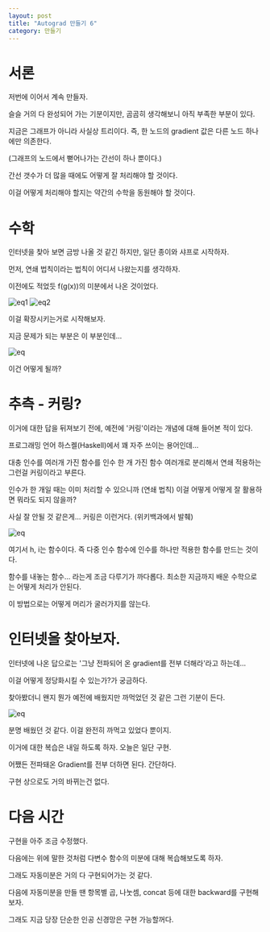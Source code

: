 ```yaml
---
layout: post
title: "Autograd 만들기 6"
category: 만들기
---
```


# 서론

저번에 이어서 계속 만들자.

슬슬 거의 다 완성되어 가는 기분이지만, 곰곰히 생각해보니 아직 부족한 부분이 있다.

지금은 그래프가 아니라 사실상 트리이다. 즉, 한 노드의 gradient 값은 다른 노드 하나에만 의존한다.

(그래프의 노드에서 뻗어나가는 간선이 하나 뿐이다.)

간선 갯수가 더 많을 때에도 어떻게 잘 처리해야 할 것이다.

이걸 어떻게 처리해야 할지는 약간의 수학을 동원해야 할 것이다.

# 수학

인터넷을 찾아 보면 금방 나올 것 같긴 하지만, 일단 종이와 샤프로 시작하자.

먼저, 연쇄 법칙이라는 법칙이 어디서 나왔는지를 생각하자.

이전에도 적었듯 f(g(x))의 미분에서 나온 것이었다.

![eq1](https://latex.codecogs.com/svg.image?(f(g(x)))%27%20=%20f%27(g(x))g%27(x))
![eq2](https://latex.codecogs.com/svg.image?%5Cfrac%7Bdy%7D%7Bdx%7D%20=%20%5Cfrac%7Bdy%7D%7Bdz%7D%20%5Cfrac%7Bdz%7D%7Bdx%7D%5C;%5C;(%5Cfrac%7Bdy%7D%7Bdz%7D%20=%20f%27(g(x)),%20%5Cfrac%7Bdz%7D%7Bdx%7D%20=%20g%27(x)))

이걸 확장시키는거로 시작해보자.

지금 문제가 되는 부분은 이 부분인데...

![eq](https://latex.codecogs.com/svg.image?%5Cfrac%7B%5Cpartial%20%7D%7B%5Cpartial%20x%7Df(g(x),%20h(x))%20=%20???)

이건 어떻게 될까?

# 추측 - 커링?

이거에 대한 답을 뒤져보기 전에, 예전에 '커링'이라는 개념에 대해 들어본 적이 있다.

프로그래밍 언어 하스켈(Haskell)에서 꽤 자주 쓰이는 용어인데...

대충 인수를 여러개 가진 함수를 인수 한 개 가진 함수 여러개로 분리해서 연쇄 적용하는 그런걸 커링이라고 부른다.

인수가 한 개일 때는 이미 처리할 수 있으니까 (연쇄 법칙) 이걸 어떻게 어떻게 잘 활용하면 뭐라도 되지 않을까?

사실 잘 안될 것 같은게... 커링은 이런거다. (위키백과에서 발췌)

![eq](https://wikimedia.org/api/rest_v1/media/math/render/svg/c91fd909768594728f54bfd734a57bb4605c9e19)

여기서 h, i는 함수이다. 즉 다중 인수 함수에 인수를 하나만 적용한 함수를 만드는 것이다.

함수를 내놓는 함수... 라는게 조금 다루기가 까다롭다. 최소한 지금까지 배운 수학으로는 어떻게 처리가 안된다.

이 방법으로는 어떻게 머리가 굴러가지를 않는다.

# 인터넷을 찾아보자.

인터넷에 나온 답으로는 '그냥 전파되어 온 gradient를 전부 더해라'라고 하는데...

이걸 어떻게 정당화시킬 수 있는가?가 궁금하다.

찾아봤더니 왠지 뭔가 예전에 배웠지만 까먹었던 것 같은 그런 기분이 든다.

![eq](https://latex.codecogs.com/svg.image?%5Cfrac%7Bdz%7D%7Bdt%7D=%5Cfrac%7B%5Cpartial%20z%7D%7B%5Cpartial%20x%7D%5Cfrac%7Bdx%7D%7Bdt%7D&plus;%5Cfrac%7B%5Cpartial%20z%7D%7B%5Cpartial%20y%7D%5Cfrac%7Bdy%7D%7Bdt%7D)

분명 배웠던 것 같다. 이걸 완전히 까먹고 있었다 뿐이지.

이거에 대한 복습은 내일 하도록 하자. 오늘은 일단 구현.

어쨌든 전파돼온 Gradient를 전부 더하면 된다. 간단하다.

구현 상으로도 거의 바뀌는건 없다.

# 다음 시간

구현을 아주 조금 수정했다.

다음에는 위에 말한 것처럼 다변수 함수의 미분에 대해 복습해보도록 하자.

그래도 자동미분은 거의 다 구현되어가는 것 같다.

다음에 자동미분을 만들 땐 항목별 곱, 나눗셈, concat 등에 대한 backward를 구현해보자.

그래도 지금 당장 단순한 인공 신경망은 구현 가능할꺼다.
